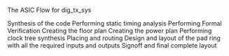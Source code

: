 The ASIC Flow for dig_tx_sys

Synthesis of the code
Performing static timing analysis
Performing Formal Verification
Creating the floor plan
Creating the power plan
Performing clock tree synthesis
Placing and routing
Design and layout of the pad ring with all the required inputs and outputs
Signoff and final complete layout
